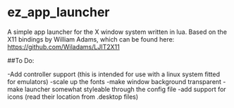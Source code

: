 # ez_app_launcher

A simple app launcher for the X window system written in lua.
Based on the X11 bindings by William Adams, which can be found here:
https://github.com/Wiladams/LJIT2X11

##To Do:

-Add controller support (this is intended for use with a linux system fitted for emulators)
-scale up the fonts
-make window background transparent
-make launcher somewhat styleable through the config file
-add support for icons (read their location from .desktop files)
